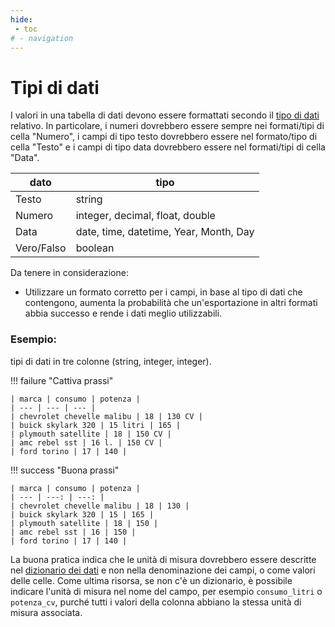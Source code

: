 ```yaml
---
hide:
 - toc
# - navigation
---
```


# Tipi di dati

I valori in una tabella di dati devono essere formattati secondo il [tipo di dati](https://www.w3.org/TR/xmlschema/) relativo. In particolare, i numeri dovrebbero essere sempre nei formati/tipi di cella "Numero", i campi di tipo testo dovrebbero essere nel formato/tipo di cella "Testo" e i campi di tipo data dovrebbero essere nel formati/tipi di cella "Data".

| dato | tipo |
| --- | --- |
| Testo | string |
| Numero | integer, decimal, float, double |
| Data | date, time, datetime, Year, Month, Day |
|Vero/Falso| boolean |

Da tenere in considerazione:

- Utilizzare un formato corretto per i campi, in base al tipo di dati che contengono, aumenta la probabilità che un'esportazione in altri formati abbia successo e rende i dati meglio utilizzabili.

### Esempio:
tipi di dati in tre colonne (string, integer, integer).

!!! failure "Cattiva prassi"

    | marca | consumo | potenza |
    | --- | --- | --- |
    | chevrolet chevelle malibu | 18 | 130 CV |
    | buick skylark 320 | 15 litri | 165 |
    | plymouth satellite | 18 | 150 CV |
    | amc rebel sst | 16 l. | 150 CV |
    | ford torino | 17 | 140 |

!!! success "Buona prassi"

    | marca | consumo | potenza |
    | --- | ---: | ---: |
    | chevrolet chevelle malibu | 18 | 130 |
    | buick skylark 320 | 15 | 165 |
    | plymouth satellite | 18 | 150 |
    | amc rebel sst | 16 | 150 |
    | ford torino | 17 | 140 |

La buona pratica indica che le unità di misura dovrebbero essere descritte nel [dizionario dei dati](../dizionario_dati.md) e non nella denominazione dei campi, o come valori delle celle. Come ultima risorsa, se non c'è un dizionario, è possibile indicare l'unità di misura nel nome del campo, per esempio `consumo_litri` o `potenza_cv`, purché tutti i valori della colonna abbiano la stessa unità di misura associata.
